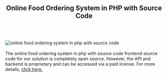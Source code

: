 <h2 style="text-align:center">Online Food Ordering System in PHP with Source Code</h2><br/><br/>

![online food ordering system in php with source code](https://admin.ninjascode.com/wp-content/uploads/2025/repoImages/martha/14.webp) <br/><br/>The online food ordering system in php with source code frontend source code for our solution is completely open source. However, the API and backend is proprietary and can be accessed via a paid license. For more details, <a href="https://enatega.com/?utm_source=github&utm_medium=repo&utm_campaign=martha-online-food-ordering-system-in-php-with-source-code" target="_blank">click here.</a>
